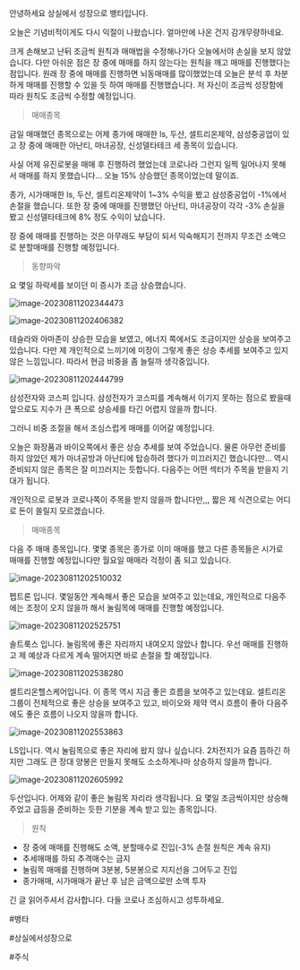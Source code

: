 안녕하세요 상실에서 성장으로 뱅타입니다.



오늘은 기념비적이게도 다시 익절이 나왔습니다. 얼마만에 나온 건지 감개무량하네요.

크게 손해보고 난뒤  조금씩 원칙과 매매법을 수정해나가다 오늘에서야 손실을 보지 않았습니다. 다만 아쉬운 점은 장 중에 매매를 하지 않는다는 원칙을 깨고 매매를 진행했다는 점입니다. 원래 장 중에 매매를 진행하면 뇌동매매를 많이했었는데 오늘은 분석 후 차분하게 매매를 진행할 수 있을 듯 하여 매매를 진행했습니다. 저 자신이 조금씩 성장함에 따라 원칙도 조금씩 수정할 예정입니다.



> 매매종목

금일 매매했던 종목으로는 어제 종가에 매매한 ls, 두산, 셀트리온제약, 삼성중공업이 있고 장 중에 매매한 아난티, 마녀공장, 신성델타테크 세 종목이 있습니다.

사실 어제 유진로봇을 매매 후 진행하려 했었는데 코로나라 그런지 일찍 일어나지 못해서 매매를 하지 못했습니다... 오늘 15% 상승했던 종목이었는데 말이죠. 

종가, 시가매매한 ls, 두산, 셀트리온제약이 1~3% 수익을 봤고 삼성중공업이 -1%에서 손절을 했습니다. 또한 장 중에 매매를 진행했던 아난티, 마녀공장이 각각 -3% 손실을 봤고 신성델타테크에 8% 정도 수익이 났습니다.

장 중에 매매를 진행하는 것은 아무래도 부담이 되서 익숙해지기 전까지 무조건 소액으로 분할매매를 진행할 예정입니다. 



> 동향파악

요 몇일 하락세를 보이던 미 증시가 조금 상승했습니다.

![image-20230811202344473](https://raw.githubusercontent.com/KrGil/blog-contents-b/957bbb2055b80ed1dc31a097490aa38ab56dca33/investor-life/20230811.assets/image-20230811202344473.png)

![image-20230811202406382](https://raw.githubusercontent.com/KrGil/blog-contents-b/957bbb2055b80ed1dc31a097490aa38ab56dca33/investor-life/20230811.assets/image-20230811202406382.png)

테슬라와 아마존이 상승한 모습을 보였고, 에너지 쪽에서도 조금이지만 상승을 보여주고 있습니다. 다만 제 개인적으로 느끼기에 미장이 그렇게 좋은 상승 추세를 보여주고 있지 않은 느낌입니다. 따라서 현금 비중을 좀 늘릴까 생각중입니다.



![image-20230811202444799](https://raw.githubusercontent.com/KrGil/blog-contents-b/957bbb2055b80ed1dc31a097490aa38ab56dca33/investor-life/20230811.assets/image-20230811202444799.png)

삼성전자와 코스피 입니다. 삼성전자가 코스피를 계속해서 이기지 못하는 점으로 봤을때 앞으로도 지수가 큰 폭으로 상승세를 타긴 어렵지 않을까 합니다.

그러니 비중 조절을 해서 조심스럽게 매매를 이어갈 예정입니다.

오늘은 화장품과 바이오쪽에서 좋은 상승 추세를 보여 주었습니다. 물론 아무런 준비를 하지 않았던 제가 마녀공방과 아난티에 탑승하려 했다가 미끄러지긴 했습니다만... 역시 준비되지 않은 종목은 잘 미끄러지는 듯합니다.  다음주는 어떤 섹터가 주목을 받을지 기대가 됩니다.

개인적으로 로봇과 코로나쪽이 주목을 받지 않을까 합니다만,,, 짧은 제 식견으로는 어디로 돈이 쏠릴지 모르겠습니다. 



> 매매종목

다음 주 매매 종목입니다. 몇몇 종목은 종가로 이미 매매를 했고 다른 종목들은 시가로 매매를 진행할 예정입니다만 월요일 매매라 걱정이 좀 되고 있습니다.

![image-20230811202510032](https://raw.githubusercontent.com/KrGil/blog-contents-b/957bbb2055b80ed1dc31a097490aa38ab56dca33/investor-life/20230811.assets/image-20230811202510032.png)

펩트론 입니다. 몇일동안 계속해서 좋은 모습을 보여주고 있는데요, 개인적으로 다음주에는 조정이 오지 않을까 해서 눌림목에 매매를 진행할 예정입니다.



![image-20230811202525751](https://raw.githubusercontent.com/KrGil/blog-contents-b/957bbb2055b80ed1dc31a097490aa38ab56dca33/investor-life/20230811.assets/image-20230811202525751.png)

솔트룩스 입니다. 눌림목에 좋은 자리까지 내여오지 않았나 합니다. 우선 매매를 진행하고 제 예상과 다르게 계속 떨어지면 바로 손절을 할 예정입니다.





![image-20230811202538280](https://raw.githubusercontent.com/KrGil/blog-contents-b/957bbb2055b80ed1dc31a097490aa38ab56dca33/investor-life/20230811.assets/image-20230811202538280.png)

셀트리온헬스케어입니다. 이 종목 역시 지금 좋은 흐름을 보여주고 있는데요. 셀트리온 그룹이 전체적으로 좋은 상승을 보여주고 있고, 바이오와 제약 역시 흐름이 좋아 다음주에도 좋은 흐름이 나오지 않을까 합니다.



![image-20230811202553863](https://raw.githubusercontent.com/KrGil/blog-contents-b/957bbb2055b80ed1dc31a097490aa38ab56dca33/investor-life/20230811.assets/image-20230811202553863.png)

LS입니다. 역시 눌림목으로 좋은 자리에 왔지 않나 싶습니다. 2차전지가 요즘 뜸하긴 하지만 그래도 큰 장대 양봉은 만들지 못해도 소소하게나마 상승하지 않을까 합니다.



![image-20230811202605992](https://raw.githubusercontent.com/KrGil/blog-contents-b/957bbb2055b80ed1dc31a097490aa38ab56dca33/investor-life/20230811.assets/image-20230811202605992.png)

두산입니다. 어제와 같이 좋은 눌림목 자리라 생각됩니다. 요 몇일 조금씩이지만 상승해 주었고 급등을 준비하는 듯한 기분을 계속 받고 있는 종목입니다.



> 원칙

- 장 중에 매매를 진행해도 소액, 분할매수로 진입(-3% 손절 원칙은 계속 유지)
- 추세매매를 하되 추격매수는 금지
- 눌림목 매매를 진행하며 3분봉, 5분봉으로 지지선을 그어두고 진입
- 종가매매, 시가매매가 끝난 후 남은 금액으로만 소액 투자



긴 글 읽어주셔서 감사합니다. 다들 코로나 조심하시고 성투하세요.

#뱅타

#상실에서성장으로

#주식